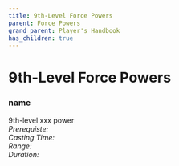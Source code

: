 ```yaml
---
title: 9th-Level Force Powers
parent: Force Powers
grand_parent: Player's Handbook
has_children: true
---
```

# 9th-Level Force Powers

### name	
9th-level xxx power
<br>*Prerequiste:* 
<br>*Casting Time:* 
<br>*Range:* 
<br>*Duration:* 
